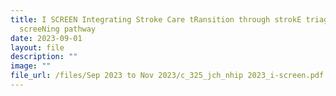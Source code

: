 ```yaml
---
title: I SCREEN Integrating Stroke Care tRansition through strokE triagE
  screeNing pathway
date: 2023-09-01
layout: file
description: ""
image: ""
file_url: /files/Sep 2023 to Nov 2023/c_325_jch_nhip 2023_i-screen.pdf
---
```

